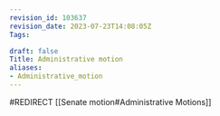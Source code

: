```yaml
---
revision_id: 103637
revision_date: 2023-07-23T14:08:05Z
Tags:

draft: false
Title: Administrative motion
aliases:
- Administrative_motion
---
```

#REDIRECT [[Senate motion#Administrative Motions]]